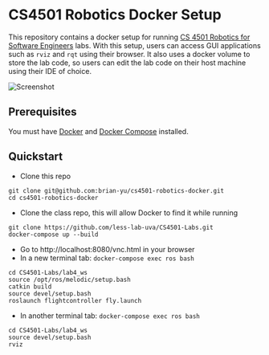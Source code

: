 # CS4501 Robotics Docker Setup

This repository contains a docker setup for running [CS 4501 Robotics for Software Engineers](https://less-lab-uva.github.io/CS4501-Website/) labs. With this setup, users can access GUI applications such as `rviz` and `rqt` using their browser. It also uses a docker volume to store the lab code, so users can edit the lab code on their host machine using their IDE of choice.

![Screenshot](./example.png)

## Prerequisites
You must have [Docker](https://www.docker.com/get-started) and [Docker Compose](https://docs.docker.com/compose/install/) installed.

## Quickstart
- Clone this repo
```
git clone git@github.com:brian-yu/cs4501-robotics-docker.git
cd cs4501-robotics-docker
```
- Clone the class repo, this will allow Docker to find it while running
```
git clone https://github.com/less-lab-uva/CS4501-Labs.git
docker-compose up --build
```
- Go to http://localhost:8080/vnc.html in your browser
- In a new terminal tab: `docker-compose exec ros bash`
```
cd CS4501-Labs/lab4_ws
source /opt/ros/melodic/setup.bash
catkin build
source devel/setup.bash
roslaunch flightcontroller fly.launch
```
- In another terminal tab: `docker-compose exec ros bash`
```
cd CS4501-Labs/lab4_ws
source devel/setup.bash
rviz
```
